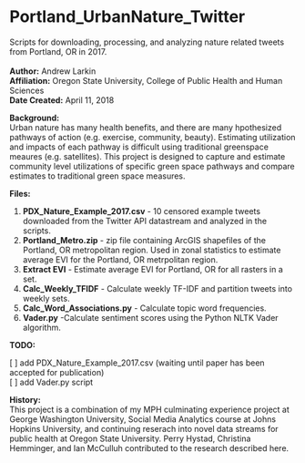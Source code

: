 # Portland_UrbanNature_Twitter
Scripts for downloading, processing, and analyzing nature related tweets from Portland, OR in 2017.  <br> <br>
**Author:** Andrew Larkin <br>
**Affiliation:** Oregon State University, College of Public Health and Human Sciences <br>
**Date Created:** April 11, 2018

**Background:** <br>
Urban nature has many health benefits, and there are many hpothesized pathways of action (e.g. exercise, community, beauty).  Estimating utilization and impacts of each pathway is difficult using traditional greenspace meaures (e.g. satellites).  This project is designed to capture and estimate community level utilizations of specific green space pathways and compare estimates to traditional green space measures. 

**Files:** 
1. **PDX_Nature_Example_2017.csv** - 10 censored example tweets downloaded from the Twitter API datastream and analyzed in the scripts.
2. **Portland_Metro.zip** - zip file containing ArcGIS shapefiles of the Portland, OR metropolitan region.  Used in zonal statistics to estimate average EVI for the Portland, OR metrpolitan region.  
3. **Extract EVI** - Estimate average EVI for Portland, OR for all rasters in a set.  
4. **Calc_Weekly_TFIDF** - Calculate weekly TF-IDF and partition tweets into weekly sets.  
5. **Calc_Word_Associations.py** - Calculate topic word frequencies.
6. **Vader.py** -Calculate sentiment scores using the Python NLTK Vader algorithm.

**TODO:**

[ ] add PDX_Nature_Example_2017.csv (waiting until paper has been accepted for publication) <br>
[ ] add Vader.py script 


**History:** <br>
This project is a combination of my MPH culminating experience project at George Washington University, Social Media Analytics course at Johns Hopkins University, and continuing reserach into novel data streams for public health at Oregon State University.  Perry Hystad, Christina Hemminger, and Ian McCulluh contributed to the research described here.
